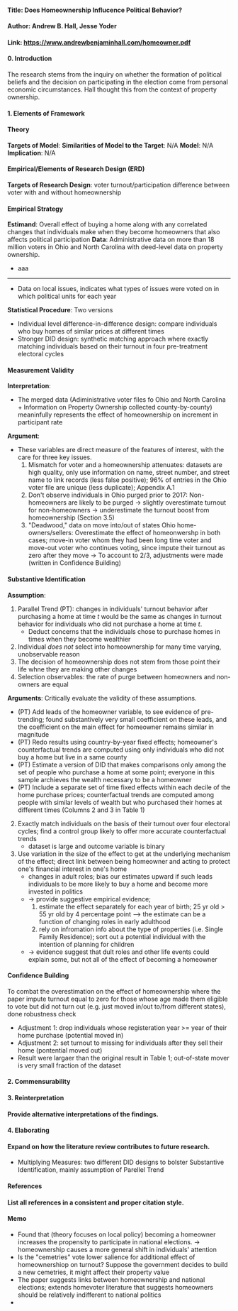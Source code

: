 #### Title: Does Homeownership Influcence Political Behavior?
#### Author: Andrew B. Hall, Jesse Yoder
#### Link: https://www.andrewbenjaminhall.com/homeowner.pdf

#### 0. Introduction
The research stems from the inquiry on whether the formation of political beliefs and the decision on participating in the election come from personal economic circumstances. Hall thought this from the context of property ownership. 

#### 1. Elements of Framework
#### Theory
**Targets of Model**: 
**Similarities of Model to the Target**: N/A
**Model**: N/A
**Implication**: N/A

#### Empirical/Elements of Research Design (ERD)
**Targets of Research Design**: voter turnout/participation difference between voter with and without homeownership
#### Empirical Strategy
**Estimand**: Overall effect of buying a home along with any correlated changes that individuals make when they become homeowners that also affects political participation
**Data**: Administrative data on more than 18 million voters in Ohio and North Carolina with deed-level data on property ownership.
- aaa
----
- Data on local issues, indicates what types of issues were voted on in which political units for each year

**Statistical Procedure**: Two versions
- Individual level difference-in-difference design: compare individuals who buy homes of similar prices at different times
- Stronger DID design: synthetic matching approach where exactly matching individuals based on their turnout in four pre-treatment electoral cycles

#### Measurement Validity
**Interpretation**: 
- The merged data (Adiministrative voter files fo Ohio and North Carolina + Information on Property Ownership collected county-by-county) meaninfully represents the effect of homeownership on increment in participant rate

**Argument**:
- These variables are direct measure of the features of interest, with the care for three key issues.
    1. Mismatch for voter and a homeownership attenuates: datasets are high quality, only use information on name, street number, and street name to link records (less false positive); 96% of entries in the Ohio voter file are unique (less duplicate); Appendix A.1
    2. Don't observe individuals in Ohio purged prior to 2017: Non-homeowners are likely to be purged -> slightly overestimate turnout for non-homeowners -> underestimate the turnout boost from homeownership (Section 3.5)
    3. "Deadwood," data on move into/out of states Ohio home-owners/sellers: Overestimate the effect of homeonwershp in both cases; move-in voter whom they had been long time voter and move-out voter who continues voting, since impute their turnout as zero after they move
    -> To account to 2/3, adjustments were made (written in Confidence Building) 

#### Substantive Identification
**Assumption**:
1.  Parallel Trend (PT): changes in individuals' turnout behavior after purchasing a home at time *t* would be the same as changes in turnout behavior for individuals who did not purchase a home at time *t*.
    - Deduct concerns that the individuals chose to purchase homes in times when they become wealthier
2. Individual *does not* select into homeownership for many time varying, unobservable reason
3. The decision of homeownership does not stem from those point their life whne they are making other changes
4. Selection observables: the rate of purge between homeowners and non-owners are equal

**Arguments**: Critically evaluate the validity of these assumptions.
- (PT) Add leads of the homeowner variable, to see evidence of pre-trending; found substantively very small coefficient on these leads, and the coefficient on the main effect for homeowner remains similar in magnitude
- (PT) Redo results using country-by-year fixed effects; homeowner's counterfactual trends are computed using only individuals who did not buy a home but live in a same county
- (PT) Estimate a version of DID that makes comparisons only among the set of people who purchase a home at some point; everyone in this sample archieves the wealth necessary to be a homeowner
- (PT) Include a separate set of time fixed effects within each decile of the home purchase prices; counterfactual trends are computed among people with similar levels of wealth but who purchased their homes at different times (Columns 2 and 3 in Table 1)
2. Exactly match individuals on the basis of their turnout over four electoral cycles; find a control group likely to offer more accurate counterfactual trends
    - dataset is large and outcome variable is binary
3. Use variation in the size of the effect to get at the underlying mechanism of the effect; direct link between being homeowner and acting to protect one's financial interest in one's home
    - changes in adult roles; bias our estimates upward if such leads individuals to be more likely to buy a home and become more invested in politics
    - -> provide suggestive empirical evidence;
        1. estimate the effect separately for each year of birth; 25 yr old > 55 yr old by 4 percentage point --> the estimate can be a function of changing roles in early adulthood 
        2. rely on infromation info about the type of properties (i.e. Single Family Residence); sort out a potential individual with the intention of planning for children
    - -> evidence suggest that dult roles and other life events could explain some, but not all of the effect of becoming a homeowner

#### Confidence Building
To combat the overestimation on the effect of homeownership where the paper impute turnout equal to zero for those whose age made them eligible to vote but did not turn out (e.g. just moved in/out to/from different states), done robustness check
- Adjustment 1: drop individuals whose registeration year >= year of their home purchase (potential moved in)
- Adjustment 2: set turnout to missing for individuals after they sell their home (pontential moved out)
- Result were largaer than the original result in Table 1; out-of-state mover is very small fraction of the dataset

#### 2. Commensurability


#### 3. Reinterpretation
#### Provide alternative interpretations of the findings.

#### 4. Elaborating
#### Expand on how the literature review contributes to future research.
- Multiplying Measures: two different DID designs to bolster Substantive Identification, mainly assumption of Parellel Trend

#### References
#### List all references in a consistent and proper citation style.

#### Memo
- Found that (theory focuses on local policy) becoming a homeowner increases the propensity to participate in national elections.
-> homeownership causes a more general shift in individuals' attention
- Is the "cemetries" vote lower salience for additional effect of homeownershiop on turnout? Suppose the government decides to build a new cemetries, it might affect their property value
- The paper suggests links between homeownership and national elections; extends homevoter literature that suggests homeowners should be relatively indifferent to national politics
- 